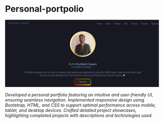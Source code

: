# Personal-portpolio

  <img src="https://github.com/iamrishi007/Personal-portpolio/blob/main/port.png" alt="">

*Developed a personal portfolio featuring an intuitive and user-friendly UI, ensuring seamless navigation.*
*Implemented responsive design using Bootstrap, HTML, and CSS to support optimal performance across mobile, tablet, and desktop devices.*
*Crafted detailed project showcases, highlighting completed projects with descriptions and technologies used.*
